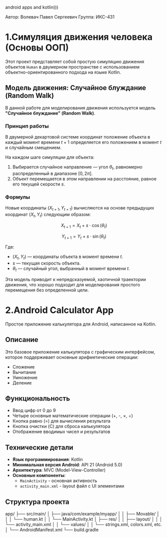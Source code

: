 android apps and kotlin)))

Автор: Волевач Павел Сергеевич 
Группа: ИКС-431

# 1.Симуляция движения человека (Основы ООП)

Этот проект представляет собой простую симуляцию движения объектов `Human` в двумерном пространстве с использованием объектно-ориентированного подхода на языке Kotlin.

## Модель движения: Случайное блуждание (Random Walk)

В данной работе для моделирования движения используется модель **"Случайное блуждание" (Random Walk)**. 

### Принцип работы

В двумерной декартовой системе координат положение объекта в каждый момент времени $t+1$ определяется его положением в момент $t$ и случайным смещением.

На каждом шаге симуляции для объекта:
1.  Выбирается случайное направление — угол $\theta_t$, равномерно распределенный в диапазоне $[0, 2\pi]$.
2.  Объект перемещается в этом направлении на расстояние, равное его текущей скорости $s$.

### Формулы

Новые координаты $(X_{t+1}, Y_{t+1})$ вычисляются на основе предыдущих координат $(X_t, Y_t)$ следующим образом:

$$
X_{t+1} = X_t + s \cdot \cos(\theta_t)
$$

$$
Y_{t+1} = Y_t + s \cdot \sin(\theta_t)
$$

Где:
- $(X_t, Y_t)$ — координаты объекта в момент времени $t$.
- $s$ — текущая скорость объекта.
- $\theta_t$ — случайный угол, выбранный в момент времени $t$.



Эта модель приводит к непредсказуемой, хаотичной траектории движения, что хорошо подходит для моделирования простого перемещения без определенной цели.




# 2.Android Calculator App

Простое приложение калькулятора для Android, написанное на Kotlin.

## Описание

Это базовое приложение калькулятора с графическим интерфейсом, которое поддерживает основные арифметические операции:
- Сложение
- Вычитание  
- Умножение
- Деление

## Функциональность

- Ввод цифр от 0 до 9
- Четыре основные математические операции (+, -, ×, ÷)
- Кнопка равно (=) для вычисления результата
- Кнопка очистки (C) для сброса калькулятора
- Отображение вводимых чисел и результатов

## Технические детали

- **Язык программирования**: Kotlin
- **Минимальная версия Android**: API 21 (Android 5.0)
- **Архитектура**: MVC (Model-View-Controller)
- **Основные компоненты**:
  - `MainActivity` - основная активность
  - `activity_main.xml` - layout файл с UI элементами

## Структура проекта
app/
├── src/main/
│   ├── java/com/example/myapp/
│   │   ├── Movable/
│   │   │   └── human.kt
│   │   └── MainActivity.kt
│   ├── res/
│   │   ├── layout/
│   │   │   └── activity_main.xml
│   │   └── values/
│   │       └── strings.xml, colors.xml, etc.
│   └── AndroidManifest.xml
└── build.gradle